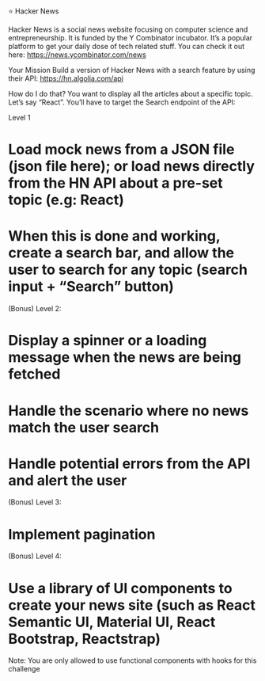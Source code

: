 ⭐️ Hacker News

Hacker News is a social news website focusing on computer science and entrepreneurship. It is funded by the Y Combinator incubator. It’s a popular platform to get your daily dose of tech related stuff.
You can check it out here: https://news.ycombinator.com/news



Your Mission
Build a version of Hacker News with a search feature by using their API: https://hn.algolia.com/api

How do I do that?
You want to display all the articles about a specific topic. Let’s say “React”. You’ll have to target the Search endpoint of the API:



Level 1
# Load mock news from a JSON file (json file here); or load news directly from the HN API about a pre-set topic (e.g: React)
# When this is done and working, create a search bar, and allow the user to search for any topic (search input + “Search” button)


(Bonus) Level 2:
# Display a spinner or a loading message when the news are being fetched
# Handle the scenario where no news match the user search
# Handle potential errors from the API and alert the user

(Bonus) Level 3:
# Implement pagination

(Bonus) Level 4:
# Use a library of UI components to create your news site (such as React Semantic UI, Material UI, React Bootstrap, Reactstrap)

Note: You are only allowed to use functional components with hooks for this challenge 
